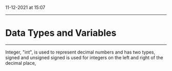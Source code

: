 11-12-2021 at 15:07

---
# Data Types and Variables
---

Integer, "int", is used to represent decimal numbers and has two types, signed and unsigned signed is used for integers on the left and right of the decimal place,
